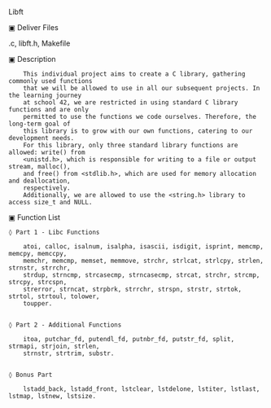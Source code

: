  Libft

▣ Deliver Files

.c, libft.h, Makefile


▣ Description

        This individual project aims to create a C library, gathering commonly used functions
        that we will be allowed to use in all our subsequent projects. In the learning journey 
        at school 42, we are restricted in using standard C library functions and are only
        permitted to use the functions we code ourselves. Therefore, the long-term goal of 
        this library is to grow with our own functions, catering to our development needs.
        For this library, only three standard library functions are allowed: write() from 
        <unistd.h>, which is responsible for writing to a file or output stream, malloc(), 
        and free() from <stdlib.h>, which are used for memory allocation and deallocation, 
        respectively.
        Additionally, we are allowed to use the <string.h> library to access size_t and NULL.


▣ Function List

    ◊ Part 1 - Libc Functions

        atoi, calloc, isalnum, isalpha, isascii, isdigit, isprint, memcmp, memcpy, memccpy, 
        memchr, memcmp, memset, memmove, strchr, strlcat, strlcpy, strlen, strnstr, strrchr,
        strdup, strncmp, strcasecmp, strncasecmp, strcat, strchr, strcmp, strcpy, strcspn,
        strerror, strncat, strpbrk, strrchr, strspn, strstr, strtok, strtol, strtoul, tolower, 
        toupper.


    ◊ Part 2 - Additional Functions 

        itoa, putchar_fd, putendl_fd, putnbr_fd, putstr_fd, split, strmapi, strjoin, strlen, 
        strnstr, strtrim, substr.


    ◊ Bonus Part

        lstadd_back, lstadd_front, lstclear, lstdelone, lstiter, lstlast, lstmap, lstnew, lstsize. 






